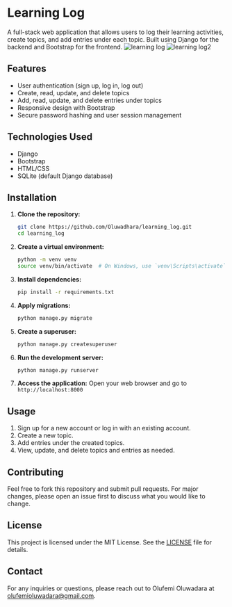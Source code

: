 # Learning Log

A full-stack web application that allows users to log their learning activities, create topics, and add entries under each topic. Built using Django for the backend and Bootstrap for the frontend.
![learning log](https://github.com/Oluwadhara/learning_log/assets/99046185/2e7a64ee-a296-498b-88d4-8c3e1ffc4841)
![learning log2](https://github.com/Oluwadhara/learning_log/assets/99046185/8e6b10a7-e585-46d7-a219-6faa3aeac53f)

## Features

- User authentication (sign up, log in, log out)
- Create, read, update, and delete topics
- Add, read, update, and delete entries under topics
- Responsive design with Bootstrap
- Secure password hashing and user session management

## Technologies Used

- Django
- Bootstrap
- HTML/CSS
- SQLite (default Django database)

## Installation

1. **Clone the repository:**
    ```bash
    git clone https://github.com/Oluwadhara/learning_log.git
    cd learning_log
    ```

2. **Create a virtual environment:**
    ```bash
    python -m venv venv
    source venv/bin/activate  # On Windows, use `venv\Scripts\activate`
    ```

3. **Install dependencies:**
    ```bash
    pip install -r requirements.txt
    ```

4. **Apply migrations:**
    ```bash
    python manage.py migrate
    ```

5. **Create a superuser:**
    ```bash
    python manage.py createsuperuser
    ```

6. **Run the development server:**
    ```bash
    python manage.py runserver
    ```

7. **Access the application:**
    Open your web browser and go to `http://localhost:8000`

## Usage

1. Sign up for a new account or log in with an existing account.
2. Create a new topic.
3. Add entries under the created topics.
4. View, update, and delete topics and entries as needed.

## Contributing

Feel free to fork this repository and submit pull requests. For major changes, please open an issue first to discuss what you would like to change.

## License

This project is licensed under the MIT License. See the [LICENSE](LICENSE) file for details.

## Contact

For any inquiries or questions, please reach out to Olufemi Oluwadara at olufemioluwadara@gmail.com.

